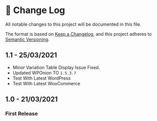 # 📝  Change Log

All notable changes to this project will be documented in this file.

The format is based on [Keep a Changelog](https://keepachangelog.com/en/1.0.0/), and this project adheres to [Semantic Versioning](https://semver.org/spec/v2.0.0.html).

## 1.1 - 25/03/2021
* Minor Variation Table Display Issue Fixed.
* Updated WPOnion TO `1.5.3.7`
* Test With Latest WordPress
* Test With Latest WooCommerce

## 1.0 - 21/03/2021
### First Release
